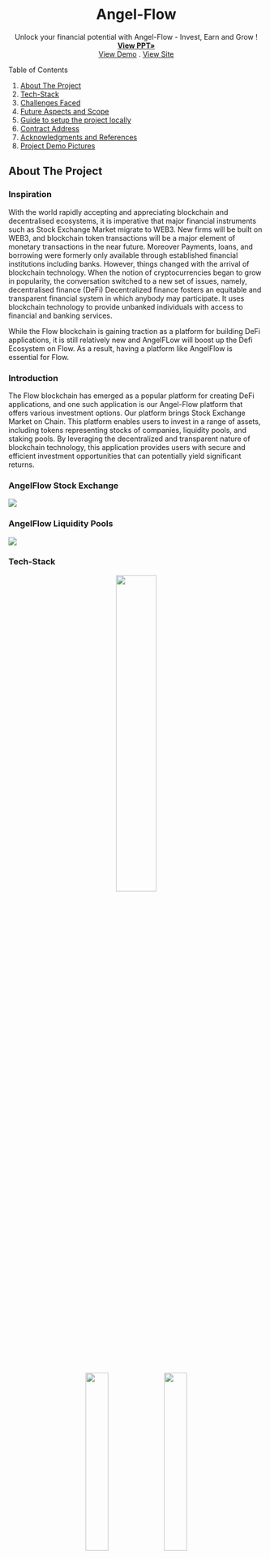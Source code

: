 <!-- Improved compatibility of back to top link: See: https://github.com/othneildrew/Best-README-Template/pull/73 -->

<a name="readme-top"></a>

<!-- PROJECT SHIELDS -->
<!--
* I'm using markdown "reference style" links for readability.
* Reference links are enclosed in brackets [ ] instead of parentheses ( ).
* See the bottom of this document for the declaration of the reference variables
* for contributors-url, forks-url, etc. This is an optional, concise syntax you may use.
* https://www.markdownguide.org/basic-syntax/#reference-style-links


<!-- PROJECT LOGO -->
<br />
<div align="center">
  <!-- <a href="https://github.com/othneildrew/Best-README-Template">
    <img src="images/logo.png" alt="Logo" width="80" height="80">
  </a> -->

  <h1 align="center"> Angel-Flow </h1>

  <p align="center">
    Unlock your financial potential with Angel-Flow - Invest, Earn and Grow !
    <br />
    <a href="https://docs.google.com/presentation/d/1uvFwt2GruwrIuoNV-BMZAMZIU03C1OPS25AiXVhrz_o/edit?usp=sharing"><strong>View PPT»</strong></a>
    <br />
    <a href="https://youtu.be/m3xArqbYJ1A">View Demo</a>
    .
    <a href="https://decentralizedangellist.web.app">View Site</a>
  </p>
</div>

<!-- <img src='assets/devilslist-pic.jpg'> -->

<!-- TABLE OF CONTENTS -->

  <summary>Table of Contents</summary>
  <ol>
    <li><a href="#about-the-project">About The Project</a></li>
    <li><a href="#getting-started">Tech-Stack</a></li>
    <li><a href="#usage">Challenges Faced</a></li>
    <li><a href="#contributing">Future Aspects and Scope</a></li>
    <li><a href="#license">Guide to setup the project locally</a></li>
    <li><a href="#contract-address">Contract Address</a></li>
    <li><a href="#acknowledgments">Acknowledgments and References</a></li>
    <li><a href="#contact">Project Demo Pictures</a></li>

  </ol>

## About The Project

### Inspiration

With the world rapidly accepting and appreciating blockchain and decentralised ecosystems, it is imperative that major financial instruments such as Stock Exchange Market migrate to WEB3. New firms will be built on WEB3, and blockchain token transactions will be a major element of monetary transactions in the near future.
Moreover Payments, loans, and borrowing were formerly only available through established financial institutions including banks. However, things changed with the arrival of blockchain technology. When the notion of cryptocurrencies began to grow in popularity, the conversation switched to a new set of issues, namely, decentralised finance (DeFi) Decentralized finance fosters an equitable and transparent financial system in which anybody may participate. It uses blockchain technology to provide unbanked individuals with access to financial and banking services.

While the Flow blockchain is gaining traction as a platform for building DeFi applications, it is still relatively new and AngelFLow will boost up the Defi Ecosystem on Flow. As a result, having a platform like AngelFlow is essential for Flow.

### Introduction

The Flow blockchain has emerged as a popular platform for creating DeFi applications, and one such application is our Angel-Flow platform that offers various investment options. Our platform brings Stock Exchange Market on Chain. This platform enables users to invest in a range of assets, including tokens representing stocks of companies, liquidity pools, and staking pools. By leveraging the decentralized and transparent nature of blockchain technology, this application provides users with secure and efficient investment opportunities that can potentially yield significant returns.

### AngelFlow Stock Exchange

<img src='assets/workflow-devilslist.png'>

### AngelFlow Liquidity Pools

<img src='assets/market-place-working.png'>

### Tech-Stack

<p align="center">
<a href="https://tezos.com/"><img src="./src/assets/images/Firebase.png"   width="40%" height="40%"></a>
<p align="center" float="left">
<a href="https://smartpy.io/"><img src="./src/assets/images/flow2.png" width="30%" height="30%"></a>
<a href="https://reactjs.org/"><img src="./src/assets/images/React.png"  width="30%" height="30%"></a>
</p>
<p align="center" float="left">
<a href="https://ipfs.io/"><img src="./src/assets/images/Increment.Fi.jpeg" width="30%" height="30%"></a>
</p>
<p align="center" float="left">
<a href="https://ipfs.io/"><img src="./src/assets/images/Flowns.png" width="30%" height="30%"></a>
</p>


<p align="right"><a href="#readme-top">Top</a></p>

## Challenges Faced

We are new to the Flow Block chain are so we ran into some issues while the duration of this project,

1. It took major time to resolve erros in cadence due to lack of proper error messages and documentation regarding the errors.
2. Flow Playground - We also faced problems with the flow playground as it puts a limit on the number of contracts that can be deployed at once. This posed problems when we wanted to interact with existing contracts provided by increment.fi
3. Wallets - We had to spend much of our initial time to find a suitable wallet, as most wallets did not provide private keys. We required private keys to deploy contract to testnet.
4. Flow CLI - The documentation for the flow cli was confusing and it did not provide any information or examples for testnet.
5. Increment.Fi - The increment.fi contracts are not documented for its cadence functions to use easily.
                - We face major issue to do the swap transaction while passing an argument requiring the  unix timestamp. Due to this swapping the tokens were not working.

<p align="right"><a href="#readme-top">Top</a></p>

## Future Aspects and Scope

Staking Pools:
Staking pool allows investors to earn a passive income on their cryptocurrency holdings by staking them on the blockchain. It is low-risk investment option compared to other investment options in the crypto space. By staking their cryptocurrency holdings in a pool, investors will actively contribute to the security and stability of the blockchain, which can help to promote the long-term growth and success of the ecosystem.

Crypto Exchanges : Crypto exchanges offer access to a wide variety of cryptocurrencies and tokens, which can provide investors with greater diversification in their portfolios. Crypto exchanges often offer access to new investment opportunities such as initial coin offerings (ICOs) and new token launches.Provides investors with the opportunity to generate substantial returns on their investments.

Expansion of investment options: As the DeFi ecosystem on the Flow blockchain grows, the AngelFlow platform could expand its investment options to include new types of investments such as cryptocurrency trading, ICOs, and NFTs. This could provide users with more opportunities to generate returns and attract new investors to the platform.

<p align="right"><a href="#readme-top">Top</a></p>

## Guide to setup the project locally

### Prerequisites

- Node v12.x +

<p align="right"><a href="#readme-top">Top</a></p>

### Setup, Run, Compile & Deploy Steps :

1.  `npm install` it will install all your dependencies

2.  `npm start` it will install all the client dependencies i.e in React

<p align="right"><a href="#readme-top">Top</a></p>

## AngelFLow Contract Address

### 0x9f78a1504db85885

<!-- ACKNOWLEDGMENTS -->

## Acknowledgments and References

- [Flow](https://developers.flow.com/)
- [FCL](https://developers.flow.com/tools/fcl-js/index)
- [Cadence Playground](https://play.flow.com/local-project)
- [FlowViews](https://testnet.flowview.app/)
- [Increment.Fi](https://docs.increment.fi)
- [Firebase](https://firebase.google.com/)
- [React](https://reactjs.org/docs/getting-started.html)
- [README Template](https://github.com/othneildrew/Best-README-Template/edit/master/README.md)

<p align="right"><a href="#readme-top">Top</a></p>

## Project Demo Pictures

You can refer the sample shots our projects <a href="https://drive.google.com/drive/folders/1vyppSZRm_aS8BcY_G4efxLQuYp651AkP?usp=sharing">Click Here</a>

<p align="right">(<a href="#readme-top">Top</a>)</p>

